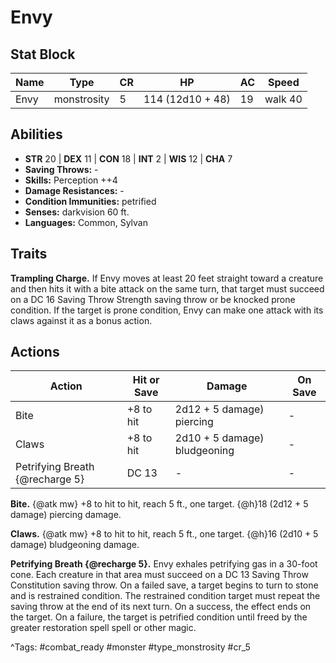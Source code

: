 # Envy

## Stat Block

| Name | Type | CR | HP | AC | Speed |
|------|------|----|----|----|-------|
| Envy | monstrosity | 5 | 114 (12d10 + 48) | 19 | walk 40 |

## Abilities

- **STR** 20 | **DEX** 11 | **CON** 18 | **INT** 2 | **WIS** 12 | **CHA** 7
- **Saving Throws:** -  
- **Skills:** Perception ++4  
- **Damage Resistances:** -  
- **Condition Immunities:** petrified  
- **Senses:** darkvision 60 ft.  
- **Languages:** Common, Sylvan

## Traits

**Trampling Charge.** If Envy moves at least 20 feet straight toward a creature and then hits it with a bite attack on the same turn, that target must succeed on a DC 16 Saving Throw Strength saving throw or be knocked prone condition. If the target is prone condition, Envy can make one attack with its claws against it as a bonus action.


## Actions

| Action | Hit or Save | Damage | On Save |
|--------|--------------|--------|----------|
| Bite | +8 to hit | 2d12 + 5 damage) piercing | - |
| Claws | +8 to hit | 2d10 + 5 damage) bludgeoning | - |
| Petrifying Breath {@recharge 5} | DC 13 | - | - |

**Bite.** {@atk mw} +8 to hit to hit, reach 5 ft., one target. {@h}18 (2d12 + 5 damage) piercing damage.

**Claws.** {@atk mw} +8 to hit to hit, reach 5 ft., one target. {@h}16 (2d10 + 5 damage) bludgeoning damage.

**Petrifying Breath {@recharge 5}.** Envy exhales petrifying gas in a 30-foot cone. Each creature in that area must succeed on a DC 13 Saving Throw Constitution saving throw. On a failed save, a target begins to turn to stone and is restrained condition. The restrained condition target must repeat the saving throw at the end of its next turn. On a success, the effect ends on the target. On a failure, the target is petrified condition until freed by the greater restoration spell spell or other magic.


^Tags: #combat_ready #monster #type_monstrosity #cr_5